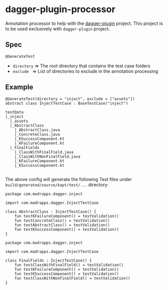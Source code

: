 # dagger-plugin-processor
Annotation processor to help with the <a href="https://github.com/Madrapps/dagger-plugin">dagger-plugin</a> project. This project is to be used exclusively with `dagger-plugin` project.

Spec
-----

`@GenerateTest`
  - `directory` => The root directory that contains the test case folders
  - `exclude `  => List of directories to exclude in the annotation processing
  
Example
-----

```
@GenerateTest(directory = "inject", exclude = ["assets"])
abstract class InjectTestCase : BaseTestCase("inject")
```

```
testData
|_inject
  |_assets
  |_AbstractClass
    |_AbstractClass.java
    |_ConcreteClass.java
    |_KSuccessComponent.kt
    |_KFailureComponent.kt
  |_FinalFields
    |_ClassWithFinalField.java
    |_ClassWithNonFinalField.java
    |_KFailureComponent.kt
    |_KSuccessComponent.kt
    
```

The above config will generate the following Test files under `build/generated/source/kapt/test/...` directory:
```
package com.madrapps.dagger.inject

import com.madrapps.dagger.InjectTestCase

class AbstractClass : InjectTestCase() {
    fun testKFailureComponent() = testValidation()
    fun testConcreteClass() = testValidation()
    fun testAbstractClass() = testValidation()
    fun testKSuccessComponent() = testValidation()
}
```
```
package com.madrapps.dagger.inject

import com.madrapps.dagger.InjectTestCase

class FinalFields : InjectTestCase() {
    fun testClassWithFinalField() = testValidation()
    fun testKFailureComponent() = testValidation()
    fun testKSuccessComponent() = testValidation()
    fun testClassWithNonFinalField() = testValidation()
}
```

